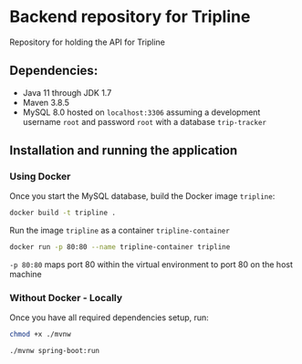 # Backend repository for Tripline

Repository for holding the API for Tripline

## Dependencies:

- Java 11 through JDK 1.7
- Maven 3.8.5
- MySQL 8.0 hosted on `localhost:3306` assuming a development username `root` and password `root` with a database `trip-tracker`

## Installation and running the application
### Using Docker
Once you start the MySQL database, build the Docker image `tripline`:
```bash
docker build -t tripline .
```
Run the image `tripline` as a container `tripline-container`
```bash
docker run -p 80:80 --name tripline-container tripline
```
`-p 80:80` maps port 80 within the virtual environment to port 80 on the host machine

### Without Docker - Locally
Once you have all required dependencies setup, run:
```bash
chmod +x ./mvnw
```
```bash
./mvnw spring-boot:run
```